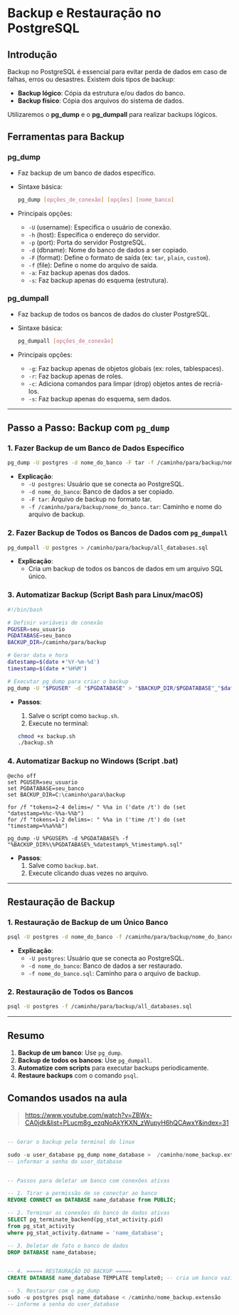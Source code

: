 # **Backup e Restauração no PostgreSQL**

## **Introdução**

Backup no PostgreSQL é essencial para evitar perda de dados em caso de falhas, erros ou desastres. Existem dois tipos de backup:

- **Backup lógico**: Cópia da estrutura e/ou dados do banco.
- **Backup físico**: Cópia dos arquivos do sistema de dados.

Utilizaremos o **pg_dump** e o **pg_dumpall** para realizar backups lógicos.

## **Ferramentas para Backup**

### **pg_dump**

- Faz backup de um banco de dados específico.
- Sintaxe básica:

  ```bash
  pg_dump [opções_de_conexão] [opções] [nome_banco]
  ```

- Principais opções:
  - `-U` (username): Especifica o usuário de conexão.
  - `-h` (host): Especifica o endereço do servidor.
  - `-p` (port): Porta do servidor PostgreSQL.
  - `-d` (dbname): Nome do banco de dados a ser copiado.
  - `-F` (format): Define o formato de saída (ex: `tar`, `plain`, `custom`).
  - `-f` (file): Define o nome do arquivo de saída.
  - `-a`: Faz backup apenas dos dados.
  - `-s`: Faz backup apenas do esquema (estrutura).

### **pg_dumpall**

- Faz backup de todos os bancos de dados do cluster PostgreSQL.
- Sintaxe básica:

  ```bash
  pg_dumpall [opções_de_conexão]
  ```

- Principais opções:
  - `-g`: Faz backup apenas de objetos globais (ex: roles, tablespaces).
  - `-r`: Faz backup apenas de roles.
  - `-c`: Adiciona comandos para limpar (drop) objetos antes de recriá-los.
  - `-s`: Faz backup apenas do esquema, sem dados.

---

## **Passo a Passo: Backup com `pg_dump`**

### **1. Fazer Backup de um Banco de Dados Específico**

```bash
pg_dump -U postgres -d nome_do_banco -F tar -f /caminho/para/backup/nome_do_banco.tar
```

- **Explicação**:
  - `-U postgres`: Usuário que se conecta ao PostgreSQL.
  - `-d nome_do_banco`: Banco de dados a ser copiado.
  - `-F tar`: Arquivo de backup no formato tar.
  - `-f /caminho/para/backup/nome_do_banco.tar`: Caminho e nome do arquivo de backup.

### **2. Fazer Backup de Todos os Bancos de Dados com `pg_dumpall`**

```bash
pg_dumpall -U postgres > /caminho/para/backup/all_databases.sql
```

- **Explicação**:
  - Cria um backup de todos os bancos de dados em um arquivo SQL único.

### **3. Automatizar Backup (Script Bash para Linux/macOS)**

```bash
#!/bin/bash

# Definir variáveis de conexão
PGUSER=seu_usuario
PGDATABASE=seu_banco
BACKUP_DIR=/caminho/para/backup

# Gerar data e hora
datestamp=$(date +'%Y-%m-%d')
timestamp=$(date +'%H%M')

# Executar pg_dump para criar o backup
pg_dump -U "$PGUSER" -d "$PGDATABASE" > "$BACKUP_DIR/$PGDATABASE"_"$datestamp"_"$timestamp".sql
```

- **Passos**:
  1. Salve o script como `backup.sh`.
  2. Execute no terminal:
  
  ```bash
  chmod +x backup.sh
  ./backup.sh
  ```

### **4. Automatizar Backup no Windows (Script .bat)**

```batch
@echo off
set PGUSER=seu_usuario
set PGDATABASE=seu_banco
set BACKUP_DIR=C:\caminho\para\backup

for /f "tokens=2-4 delims=/ " %%a in ('date /t') do (set "datestamp=%%c-%%a-%%b")
for /f "tokens=1-2 delims=: " %%a in ('time /t') do (set "timestamp=%%a%%b")

pg_dump -U %PGUSER% -d %PGDATABASE% -f "%BACKUP_DIR%\%PGDATABASE%_%datestamp%_%timestamp%.sql"
```

- **Passos**:
  1. Salve como `backup.bat`.
  2. Execute clicando duas vezes no arquivo.

---

## **Restauração de Backup**

### **1. Restauração de Backup de um Único Banco**

```bash
psql -U postgres -d nome_do_banco -f /caminho/para/backup/nome_do_banco.sql
```

- **Explicação**:
  - `-U postgres`: Usuário que se conecta ao PostgreSQL.
  - `-d nome_do_banco`: Banco de dados a ser restaurado.
  - `-f nome_do_banco.sql`: Caminho para o arquivo de backup.

### **2. Restauração de Todos os Bancos**

```bash
psql -U postgres -f /caminho/para/backup/all_databases.sql
```

---

## **Resumo**

1. **Backup de um banco**: Use `pg_dump`.
2. **Backup de todos os bancos**: Use `pg_dumpall`.
3. **Automatize com scripts** para executar backups periodicamente.
4. **Restaure backups** com o comando `psql`.

## Comandos usados na aula
>
> <https://www.youtube.com/watch?v=ZBWx-CA0jdk&list=PLucm8g_ezqNoAkYKXN_zWupyH6hQCAwxY&index=31>

```sql

-- Gerar o backup pelo terminal do linux 

sudo -u user_database pg_dump nome_database >  /caminho/nome_backup.extensão
-- informar a senha do user_database


-- Passos para deletar um banco com conexões ativas

-- 1. Tirar a permissão de se conectar ao banco
REVOKE CONNECT on DATABASE name_database from PUBLIC;

-- 2. Terminar as conexões do banco de dados ativas
SELECT pg_terminate_backend(pg_stat_activity.pid)
from pg_stat_activity
where pg_stat_activity.datname = 'name_database';

-- 3. Deletar de fato o banco de dados
DROP DATABASE name_database;


-- 4. ===== RESTAURAÇÃO DO BACKUP =====
CREATE DATABASE name_database TEMPLATE template0; -- cria um banco vazio

-- 5. Restaurar com o pg_dump
sudo -u postgres psql name_database < /caminho/nome_backup.extensão
-- informe a senha do user_database

```
